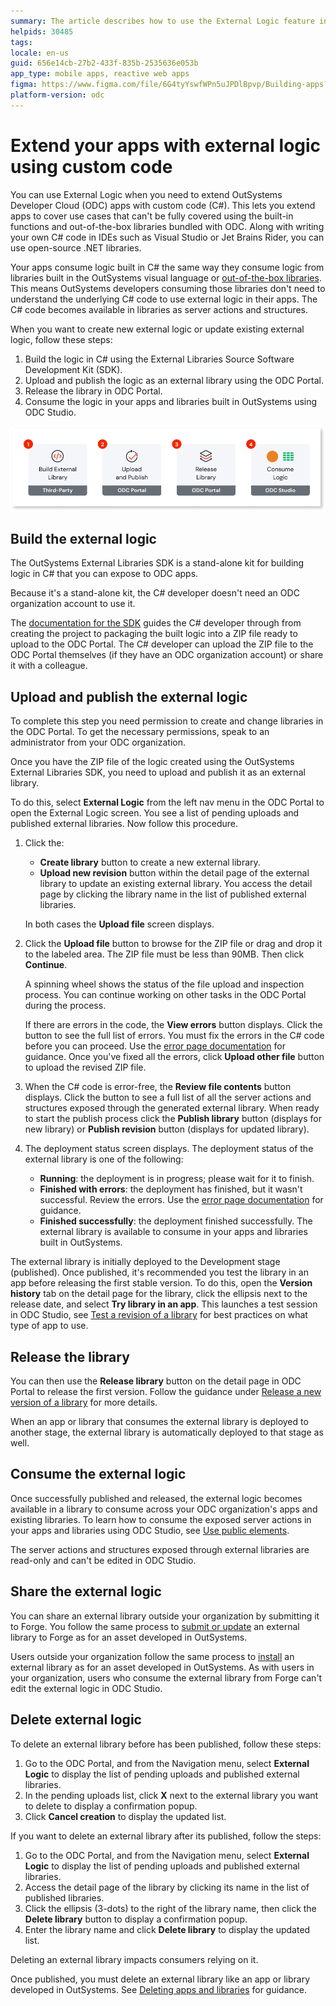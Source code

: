 ```yaml
---
summary: The article describes how to use the External Logic feature in OutSystems Developer Cloud (ODC) to extend apps with custom code, specifically C#.
helpids: 30485
tags:
locale: en-us
guid: 656e14cb-27b2-433f-835b-2535636e053b
app_type: mobile apps, reactive web apps
figma: https://www.figma.com/file/6G4tyYswfWPn5uJPDlBpvp/Building-apps?type=design&node-id=3325-22015&t=cNJuaJIMze8z5Tsy-0
platform-version: odc
---
```


# Extend your apps with external logic using custom code

You can use External Logic when you need to extend OutSystems Developer Cloud (ODC) apps with custom code (C#). This lets you extend apps to cover use cases that can't be fully covered using the built-in functions and out-of-the-box libraries bundled with ODC. Along with writing your own C# code in IDEs such as Visual Studio or Jet Brains Rider, you can use open-source .NET libraries.

Your apps consume logic built in C# the same way they consume logic from libraries built in the OutSystems visual language or [out-of-the-box libraries](../../reference/libraries/intro.md). This means OutSystems developers consuming those libraries don't need to understand the underlying C# code to use external logic in their apps. The C# code becomes available in libraries as server actions and structures.

When you want to create new external logic or update existing external logic, follow these steps:

1. Build the logic in C# using the External Libraries Source Software Development Kit (SDK).
1. Upload and publish the logic as an external library using the ODC Portal.
1. Release the library in ODC Portal.
1. Consume the logic in your apps and libraries built in OutSystems using ODC Studio.

![External Logic steps](images/extend-your-apps-with-external-logic-diag.png "External Logic steps")

## Build the external logic

The OutSystems External Libraries SDK is a stand-alone kit for building logic in C# that you can expose to ODC apps.

Because it's a stand-alone kit, the C# developer doesn't need an ODC organization account to use it.

The [documentation for the SDK](README.md) guides the C# developer through from creating the project to packaging the built logic into a ZIP file ready to upload to the ODC Portal. The C# developer can upload the ZIP file to the ODC Portal themselves (if they have an ODC organization account) or share it with a colleague.

## Upload and publish the external logic

<div class="info" markdown="1">

To complete this step you need permission to create and change libraries in the ODC Portal. To get the necessary permissions, speak to an administrator from your ODC organization.

</div>

Once you have the ZIP file of the logic created using the OutSystems External Libraries SDK, you need to upload and publish it as an external library.

To do this, select **External Logic** from the left nav menu in the ODC Portal to open the External Logic screen. You see a list of pending uploads and published external libraries. Now follow this procedure.

1. Click the:

    * **Create library** button to create a new external library.
    * **Upload new revision** button within the detail page of the external library to update an existing external library. You access the detail page by clicking the library name in the list of published external libraries.

    In both cases the **Upload file** screen displays.

1. Click the **Upload file** button to browse for the ZIP file or drag and drop it to the labeled area. The ZIP file must be less than 90MB. Then click **Continue**.

    A spinning wheel shows the status of the file upload and inspection process. You can continue working on other tasks in the ODC Portal during the process.

    <div class="info" markdown="1">

    If there are errors in the code, the **View errors** button displays. Click the button to see the full list of errors. You must fix the errors in the C# code before you can proceed. Use the [error page documentation](../../../error/elg/intro.md) for guidance. Once you've fixed all the errors, click **Upload other file** button to upload the revised ZIP file.

    </div>

1. When the C# code is error-free, the **Review file contents** button displays. Click the button to see a full list of all the server actions and structures exposed through the generated external library. When ready to start the publish process click the **Publish library** button (displays for new library) or **Publish revision** button (displays for updated library).

1. The deployment status screen displays. The deployment status of the external library is one of the following:

    * **Running**: the deployment is in progress; please wait for it to finish.
    * **Finished with errors**: the deployment has finished, but it wasn't successful. Review the errors. Use the [error page documentation](../../../error/elg/intro.md) for guidance.
    * **Finished successfully**: the deployment finished successfully. The external library is available to consume in your apps and libraries built in OutSystems.

The external library is initially deployed to the Development stage (published). Once published, it's recommended you test the library in an app before releasing the first stable version. To do this, open the **Version history** tab on the detail page for the library, click the ellipsis next to the release date, and select **Try library in an app**. This launches a test session in ODC Studio, see [Test a revision of a library](../libraries.md/#test-a-revision-of-a-library) for best practices on what type of app to use.

## Release the library

You can then use the **Release library** button on the detail page in ODC Portal to release the first version. Follow the guidance under [Release a new version of a library](../libraries.md#release-a-new-version-of-a-library) for more details.

When an app or library that consumes the external library is deployed to another stage, the external library is automatically deployed to that stage as well.

## Consume the external logic

Once successfully published and released, the external logic becomes available in a library to consume across your ODC organization's apps and existing libraries. To learn how to consume the exposed server actions in your apps and libraries using ODC Studio, see [Use public elements](../use-public-elements.md#libraries).

<div class="info" markdown="1">

The server actions and structures exposed through external libraries are read-only and can't be edited in ODC Studio.

</div>

## Share the external logic

You can share an external library outside your organization by submitting it to Forge. You follow the same process to [submit or update](../../forge/submit.md) an external library to Forge as for an asset developed in OutSystems.

Users outside your organization follow the same process to [install](../../forge/install.md) an external library as for an asset developed in OutSystems. As with users in your organization, users who consume the external library from Forge can't edit the external logic in ODC Studio.

## Delete external logic

To delete an external library before has been published, follow these steps:

1. Go to the ODC Portal, and from the Navigation menu, select **External Logic** to display the list of pending uploads and published external libraries.
1. In the pending uploads list, click **X** next to the external library you want to delete to display a confirmation popup.
1. Click **Cancel creation** to display the updated list.

If you want to delete an external library after its published, follow the steps:

1. Go to the ODC Portal, and from the Navigation menu, select **External Logic**  to display the list of pending uploads and published external libraries.
1. Access the detail page of the library by clicking its name in the list of published libraries.
1. Click the ellipsis (3-dots) to the right of the library name, then click the **Delete library** button to display a confirmation popup.
1. Enter the library name and click **Delete library** to display the updated list.

<div class="info" markdown="1">

Deleting an external library impacts consumers relying on it.

</div>

Once published, you must delete an external library like an app or library developed in OutSystems. See [Deleting apps and libraries](../../building-apps/deleting-apps/intro.md) for guidance.
